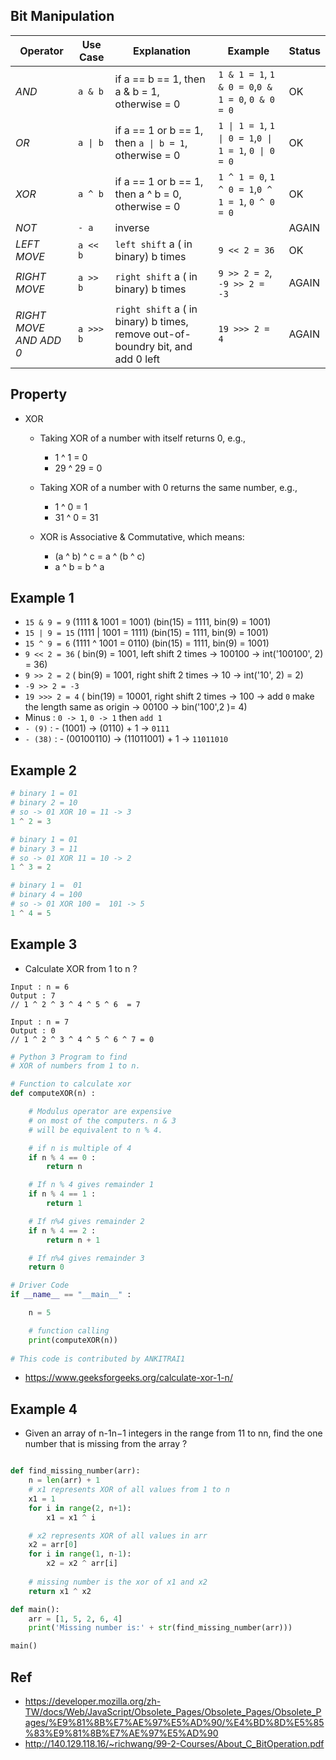## Bit Manipulation 

| Operator |  Use Case  | Explanation | Example | Status|
| --- | ----- | -------- | ---- | ----- |
|*AND*| `a & b`| if a == b == 1, then a & b = 1, otherwise = 0| `1 & 1 = 1`, `1 & 0 = 0`,`0 & 1 = 0`, `0 & 0 = 0 `| OK | 
|*OR*| `a \| b`| if a == 1 or b == 1, then `a \| b = 1`, otherwise = 0| `1 \| 1 = 1`, `1 \| 0 = 1`,`0 \| 1 = 1`, `0 \| 0 = 0 `| OK | 
|*XOR*| `a ^ b`| if a == 1 or b == 1, then a ^ b = 0, otherwise = 0| `1 ^ 1 = 0`, `1 ^ 0 = 1`,`0 ^ 1 = 1`, `0 ^ 0 = 0`| OK | 
|*NOT*| `- a`| inverse || AGAIN | 
|*LEFT MOVE*| `a << b`| `left shift` a ( in binary) b times |`9 << 2 = 36`| OK |
|*RIGHT MOVE*| `a >> b`| `right shift` a ( in binary) b times |`9 >> 2 = 2`, `-9 >> 2 = -3`| AGAIN | 
|*RIGHT MOVE AND ADD 0*| `a >>> b`| `right shift` a ( in binary) b times, remove out-of-boundry bit, and add 0 left |`19 >>> 2 = 4`| AGAIN | 


## Property

- XOR 
    - Taking XOR of a number with itself returns 0, e.g.,
        - 1 ^ 1 = 0
        - 29 ^ 29 = 0

    - Taking XOR of a number with 0 returns the same number, e.g.,
        - 1 ^ 0 = 1
        - 31 ^ 0 = 31
    - XOR is Associative & Commutative, which means:
        - (a ^ b) ^ c = a ^ (b ^ c)
        - a ^ b = b ^ a

## Example 1 

- `15 & 9 = 9`   (1111 & 1001 = 1001) (bin(15) = 1111, bin(9) = 1001)
- `15 | 9 = 15`  (1111 | 1001 = 1111) (bin(15) = 1111, bin(9) = 1001)
- `15 ^ 9 = 6`  (1111 ^ 1001 = 0110) (bin(15) = 1111, bin(9) = 1001)
- `9 << 2 = 36` ( bin(9) = 1001, left shift 2 times -> 100100 ->  int('100100', 2) = 36)
- `9 >> 2 = 2` ( bin(9) = 1001, right shift 2 times -> 10 ->  int('10', 2) = 2)
- `-9 >> 2 = -3`  
- `19 >>> 2 = 4` ( bin(19) = 10001, right shift 2 times -> 100 -> add `0` make the length same as origin -> 00100 -> bin('100',2 )= 4)
- Minus : `0 -> 1`, `0 -> 1` then `add 1`
- `- (9)` : - (1001) -> (0110) + 1  -> `0111`
- `- (38)`  : - (00100110) -> (11011001) + 1 -> `11011010`


## Example 2

``` python 
# binary 1 = 01 
# binary 2 = 10
# so -> 01 XOR 10 = 11 -> 3 
1 ^ 2 = 3 

# binary 1 = 01 
# binary 3 = 11
# so -> 01 XOR 11 = 10 -> 2
1 ^ 3 = 2 

# binary 1 =  01 
# binary 4 = 100
# so -> 01 XOR 100 =  101 -> 5 
1 ^ 4 = 5 

```


## Example 3

- Calculate XOR from 1 to n ?

```
Input : n = 6
Output : 7
// 1 ^ 2 ^ 3 ^ 4 ^ 5 ^ 6  = 7

Input : n = 7
Output : 0
// 1 ^ 2 ^ 3 ^ 4 ^ 5 ^ 6 ^ 7 = 0
```
```python
# Python 3 Program to find 
# XOR of numbers from 1 to n. 

# Function to calculate xor 
def computeXOR(n) : 

    # Modulus operator are expensive 
    # on most of the computers. n & 3 
    # will be equivalent to n % 4. 

    # if n is multiple of 4 
    if n % 4 == 0 : 
        return n 

    # If n % 4 gives remainder 1 
    if n % 4 == 1 : 
        return 1

    # If n%4 gives remainder 2 
    if n % 4 == 2 : 
        return n + 1

    # If n%4 gives remainder 3 
    return 0

# Driver Code 
if __name__ == "__main__" : 

    n = 5

    # function calling 
    print(computeXOR(n)) 
        
# This code is contributed by ANKITRAI1 

```

- https://www.geeksforgeeks.org/calculate-xor-1-n/

## Example 4

- Given an array of n-1n−1 integers in the range from 11 to nn, find the one number that is missing from the array ?

```python

def find_missing_number(arr):
    n = len(arr) + 1
    # x1 represents XOR of all values from 1 to n
    x1 = 1
    for i in range(2, n+1):
        x1 = x1 ^ i

    # x2 represents XOR of all values in arr
    x2 = arr[0]
    for i in range(1, n-1):
        x2 = x2 ^ arr[i]
  
    # missing number is the xor of x1 and x2
    return x1 ^ x2

def main():
    arr = [1, 5, 2, 6, 4] 
    print('Missing number is:' + str(find_missing_number(arr)))

main()
```



## Ref 
- https://developer.mozilla.org/zh-TW/docs/Web/JavaScript/Obsolete_Pages/Obsolete_Pages/Obsolete_Pages/%E9%81%8B%E7%AE%97%E5%AD%90/%E4%BD%8D%E5%85%83%E9%81%8B%E7%AE%97%E5%AD%90
- http://140.129.118.16/~richwang/99-2-Courses/About_C_BitOperation.pdf